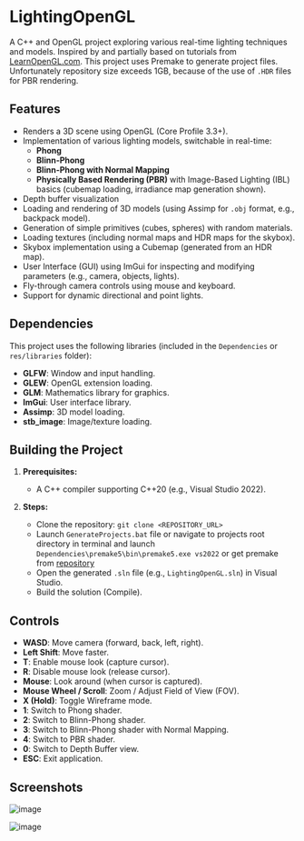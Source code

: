# LightingOpenGL

A C++ and OpenGL project exploring various real-time lighting techniques and models. Inspired by and partially based on tutorials from [LearnOpenGL.com](https://learnopengl.com/). This project uses Premake to generate project files. Unfortunately repository size exceeds 1GB, because of the use of `.HDR` files for PBR rendering. 

## Features

* Renders a 3D scene using OpenGL (Core Profile 3.3+).
* Implementation of various lighting models, switchable in real-time:
    * **Phong**
    * **Blinn-Phong**
    * **Blinn-Phong with Normal Mapping**
    * **Physically Based Rendering (PBR)** with Image-Based Lighting (IBL) basics (cubemap loading, irradiance map generation shown).
* Depth buffer visualization
* Loading and rendering of 3D models (using Assimp for `.obj` format, e.g., backpack model).
* Generation of simple primitives (cubes, spheres) with random materials.
* Loading textures (including normal maps and HDR maps for the skybox).
* Skybox implementation using a Cubemap (generated from an HDR map).
* User Interface (GUI) using ImGui for inspecting and modifying parameters (e.g., camera, objects, lights).
* Fly-through camera controls using mouse and keyboard.
* Support for dynamic directional and point lights.

## Dependencies

This project uses the following libraries (included in the `Dependencies` or `res/libraries` folder):

* **GLFW**: Window and input handling.
* **GLEW**: OpenGL extension loading.
* **GLM**: Mathematics library for graphics.
* **ImGui**: User interface library.
* **Assimp**: 3D model loading.
* **stb_image**: Image/texture loading.

## Building the Project

1.  **Prerequisites:**
    * A C++ compiler supporting C++20 (e.g., Visual Studio 2022).

2.  **Steps:**
    * Clone the repository: `git clone <REPOSITORY_URL>`
    * Launch `GenerateProjects.bat` file or navigate to projects root directory in terminal and launch `Dependencies\premake5\bin\premake5.exe vs2022` or get premake from [repository](https://github.com/premake/premake-core)
    * Open the generated `.sln` file (e.g., `LightingOpenGL.sln`) in Visual Studio.
    * Build the solution (Compile).

## Controls

* **WASD**: Move camera (forward, back, left, right).
* **Left Shift**: Move faster.
* **T**: Enable mouse look (capture cursor).
* **R**: Disable mouse look (release cursor).
* **Mouse**: Look around (when cursor is captured).
* **Mouse Wheel / Scroll**: Zoom / Adjust Field of View (FOV).
* **X (Hold)**: Toggle Wireframe mode.
* **1**: Switch to Phong shader.
* **2**: Switch to Blinn-Phong shader.
* **3**: Switch to Blinn-Phong shader with Normal Mapping.
* **4**: Switch to PBR shader.
* **0**: Switch to Depth Buffer view.
* **ESC**: Exit application.

## Screenshots
![image](https://github.com/user-attachments/assets/cbb018a1-3972-47f4-8a17-2be4caddc066)

![image](https://github.com/user-attachments/assets/be0b1616-97d8-4f7f-a450-f489f3f0f040)
